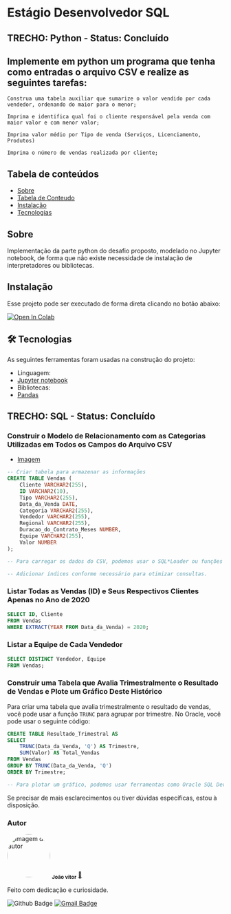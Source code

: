 # Estágio Desenvolvedor SQL
## TRECHO: Python - Status: Concluído  
## Implemente em python um programa que tenha como entradas o arquivo CSV e realize as seguintes tarefas:

	Construa uma tabela auxiliar que sumarize o valor vendido por cada vendedor, ordenando do maior para o menor;

	Imprima e identifica qual foi o cliente responsável pela venda com maior valor e com menor valor;

	Imprima valor médio por Tipo de venda (Serviços, Licenciamento, Produtos)

	Imprima o número de vendas realizada por cliente;
  
## Tabela de conteúdos
<!--ts-->
   * [Sobre](#Sobre)
   * [Tabela de Conteudo](#tabela-de-conteudo)
   * [Instalação](#instalacao)
   * [Tecnologias](#tecnologias)
<!--te-->
<a id="Sobre"></a>
## Sobre 
Implementação da parte python do desafio proposto, modelado no Jupyter notebook, de forma que não existe necessidade de instalação de interpretadores ou bibliotecas.
<a id="Instalacao"></a>

## Instalação
Esse projeto pode ser executado de forma direta clicando no botão abaixo: <p><a href="https://colab.research.google.com/github/joaovrmdev/desafio_sql/blob/main/Desafio.ipynb"><img data-canonical-src="https://colab.research.google.com/assets/colab-badge.svg" alt="Open In Colab" src="https://camo.githubusercontent.com/84f0493939e0c4de4e6dbe113251b4bfb5353e57134ffd9fcab6b8714514d4d1/68747470733a2f2f636f6c61622e72657365617263682e676f6f676c652e636f6d2f6173736574732f636f6c61622d62616467652e737667"></a></p>

<a id="tecnologias"></a>
## 🛠 Tecnologias
As seguintes ferramentas foram usadas na construção do projeto:</br>
- Linguagem:
 -  [Jupyter notebook](https://jupyter.org/)</br>
- Bibliotecas:
 -  [Pandas](https://pandas.pydata.org/)



## TRECHO: SQL - Status: Concluído  


### Construir o Modelo de Relacionamento com as Categorias Utilizadas em Todos os Campos do Arquivo CSV

 -  [Imagem](https://drive.google.com/drive/folders/1okN5hH5_StBtTQdpRW099liRLUo_naWu?usp=sharing)


```sql
-- Criar tabela para armazenar as informações
CREATE TABLE Vendas (
    Cliente VARCHAR2(255),
    ID VARCHAR2(10),
    Tipo VARCHAR2(255),
    Data_da_Venda DATE,
    Categoria VARCHAR2(255),
    Vendedor VARCHAR2(255),
    Regional VARCHAR2(255),
    Duracao_do_Contrato_Meses NUMBER,
    Equipe VARCHAR2(255),
    Valor NUMBER
);

-- Para carregar os dados do CSV, podemos usar o SQL*Loader ou funções INSERT.

-- Adicionar índices conforme necessário para otimizar consultas.
```

### Listar Todas as Vendas (ID) e Seus Respectivos Clientes Apenas no Ano de 2020

```sql
SELECT ID, Cliente
FROM Vendas
WHERE EXTRACT(YEAR FROM Data_da_Venda) = 2020;
```

### Listar a Equipe de Cada Vendedor

```sql
SELECT DISTINCT Vendedor, Equipe
FROM Vendas;
```

### Construir uma Tabela que Avalia Trimestralmente o Resultado de Vendas e Plote um Gráfico Deste Histórico

Para criar uma tabela que avalia trimestralmente o resultado de vendas, você pode usar a função `TRUNC` para agrupar por trimestre. No Oracle, você pode usar o seguinte código:

```sql
CREATE TABLE Resultado_Trimestral AS
SELECT 
    TRUNC(Data_da_Venda, 'Q') AS Trimestre,
    SUM(Valor) AS Total_Vendas
FROM Vendas
GROUP BY TRUNC(Data_da_Venda, 'Q')
ORDER BY Trimestre;

-- Para plotar um gráfico, podemos usar ferramentas como Oracle SQL Developer.
```

Se precisar de mais esclarecimentos ou tiver dúvidas específicas, estou à disposição.


### Autor
<a>
 <img style="border-radius: 50%;" src="https://avatars.githubusercontent.com/u/83680277?v=4" width="100px;" alt="Imagem do autor"/>
 <sub><b>João vitor</b></sub></a> <a href="https://www.linkedin.com/in/joaovrm/" title="LinkedIn">🚀</a>

Feito com dedicação e curiosidade.

![Github Badge](https://img.shields.io/github/followers/joaovrmdev?style=social)
[![Gmail Badge](https://img.shields.io/badge/-joao.mata1111@gmail.com-c14438?style=flat-square&logo=Gmail&logoColor=white&link=mailto:joao.mata1111@gmail.com)](mailto:joao.mata1111@gmail.com)
